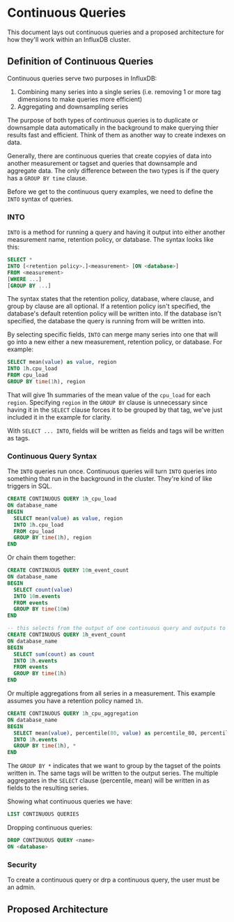 # Continuous Queries

This document lays out continuous queries and a proposed architecture for how they'll work within an InfluxDB cluster.

## Definition of Continuous Queries

Continuous queries serve two purposes in InfluxDB:

1. Combining many series into a single series (i.e. removing 1 or more tag dimensions to make queries more efficient)
2. Aggregating and downsampling series

The purpose of both types of continuous queries is to duplicate or downsample data automatically in the background to make querying thier results fast and efficient. Think of them as another way to create indexes on data.

Generally, there are continuous queries that create copyies of data into another measurement or tagset and queries that downsample and aggregate data. The only difference between the two types is if the query has a `GROUP BY time` clause.

Before we get to the continuous query examples, we need to define the `INTO` syntax of queries.

### INTO

`INTO` is a method for running a query and having it output into either another measurement name, retention policy, or database. The syntax looks like this:

```sql
SELECT *
INTO [<retention policy>.]<measurement> [ON <database>]
FROM <measurement>
[WHERE ...]
[GROUP BY ...]
```

The syntax states that the retention policy, database, where clause, and group by clause are all optional. If a retention policy isn't specified, the database's default retention policy will be written into. If the database isn't specified, the database the query is running from will be written into.

By selecting specific fields, `INTO` can merge many series into one that will go into a new either a new measurement, retention policy, or database. For example:

```sql
SELECT mean(value) as value, region
INTO 1h.cpu_load
FROM cpu_load
GROUP BY time(1h), region
```

That will give 1h summaries of the mean value of the `cpu_load` for each `region`. Specifying `region` in the `GROUP BY` clause is unnecessary since having it in the `SELECT` clause forces it to be grouped by that tag, we've just included it in the example for clarity.

With `SELECT ... INTO`, fields will be written as fields and tags will be written as tags.

### Continuous Query Syntax

The `INTO` queries run once. Continuous queries will turn `INTO` queries into something that run in the background in the cluster. They're kind of like triggers in SQL.

```sql
CREATE CONTINUOUS QUERY 1h_cpu_load
ON database_name
BEGIN
  SELECT mean(value) as value, region
  INTO 1h.cpu_load
  FROM cpu_load
  GROUP BY time(1h), region
END
```

Or chain them together:

```sql
CREATE CONTINUOUS QUERY 10m_event_count
ON database_name
BEGIN
  SELECT count(value)
  INTO 10m.events
  FROM events
  GROUP BY time(10m)
END

-- this selects from the output of one continuous query and outputs to another series
CREATE CONTINUOUS QUERY 1h_event_count
ON database_name
BEGIN
  SELECT sum(count) as count
  INTO 1h.events
  FROM events
  GROUP BY time(1h)
END
```

Or multiple aggregations from all series in a measurement. This example assumes you have a retention policy named `1h`.

```sql
CREATE CONTINUOUS QUERY 1h_cpu_aggregation
ON database_name
BEGIN
  SELECT mean(value), percentile(80, value) as percentile_80, percentile(95, value) as percentile_95
  INTO 1h.events
  GROUP BY time(1h), *
END
```

The `GROUP BY *` indicates that we want to group by the tagset of the points written in. The same tags will be written to the output series. The multiple aggregates in the `SELECT` clause (percentile, mean) will be written in as fields to the resulting series.

Showing what continuous queries we have:

```sql
LIST CONTINUOUS QUERIES
```

Dropping continuous queries:

```sql
DROP CONTINUOUS QUERY <name>
ON <database>
```

### Security

To create a continuous query or drp a continuous query, the user must be an admin.

## Proposed Architecture

